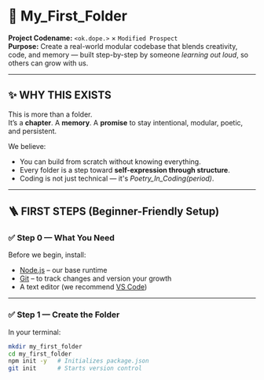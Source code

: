 # 📁 My_First_Folder

**Project Codename:** `<ok.dope.>` × `Modified Prospect`  
**Purpose:** Create a real-world modular codebase that blends creativity, code, and memory — built step-by-step by someone *learning out loud*, so others can grow with us.

---

## ✨ WHY THIS EXISTS

This is more than a folder.  
It’s a **chapter**. A **memory**. A **promise** to stay intentional, modular, poetic, and persistent.

We believe:

- You can build from scratch without knowing everything.
- Every folder is a step toward **self-expression through structure**.
- Coding is not just technical — it's *Poetry_In_Coding(period)*.

---

## 🪜 FIRST STEPS (Beginner-Friendly Setup)

### ✅ Step 0 — What You Need
Before we begin, install:

- [Node.js](https://nodejs.org/) – our base runtime
- [Git](https://git-scm.com/) – to track changes and version your growth
- A text editor (we recommend [VS Code](https://code.visualstudio.com/))

---

### ✅ Step 1 — Create the Folder

In your terminal:

```bash
mkdir my_first_folder
cd my_first_folder
npm init -y   # Initializes package.json
git init      # Starts version control
